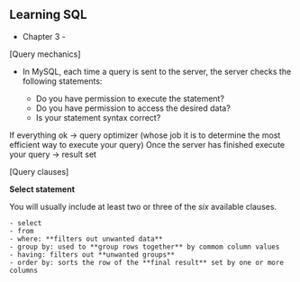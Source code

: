 ## Learning SQL
 
* Chapter 3 - 
 
 [Query mechanics]
 
 * In MySQL, each time a query is sent to the server, the server checks the following statements:
 
   * Do you have permission to execute the statement?
   * Do you have permission to access the desired data?
   * Is your statement syntax correct?
   
  If everything ok -> query optimizer (whose job it is to determine the most efficient way to execute your query)
  Once the server has finished execute your query -> result set
  
   [Query clauses]
  
   **Select statement**
   
   You will usually include at least two or three of the *six* available clauses.

    - select
    - from
    - where: **filters out unwanted data** 
    - group by: used to **group rows together** by commom column values
    - having: filters out **unwanted groups**
    - order by: sorts the row of the **final result** set by one or more columns
   
   
